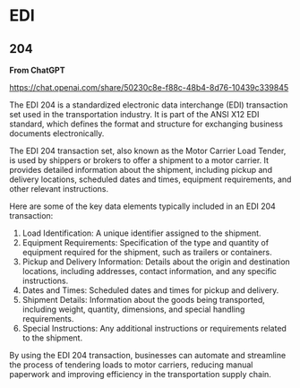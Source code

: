 # EDI

## 204

**From ChatGPT**

https://chat.openai.com/share/50230c8e-f88c-48b4-8d76-10439c339845

The EDI 204 is a standardized electronic data interchange (EDI) transaction set used in the transportation industry. It is part of the ANSI X12 EDI standard, which defines the format and structure for exchanging business documents electronically.

The EDI 204 transaction set, also known as the Motor Carrier Load Tender, is used by shippers or brokers to offer a shipment to a motor carrier. It provides detailed information about the shipment, including pickup and delivery locations, scheduled dates and times, equipment requirements, and other relevant instructions.

Here are some of the key data elements typically included in an EDI 204 transaction:

1. Load Identification: A unique identifier assigned to the shipment.
2. Equipment Requirements: Specification of the type and quantity of equipment required for the shipment, such as trailers or containers.
3. Pickup and Delivery Information: Details about the origin and destination locations, including addresses, contact information, and any specific instructions.
4. Dates and Times: Scheduled dates and times for pickup and delivery.
5. Shipment Details: Information about the goods being transported, including weight, quantity, dimensions, and special handling requirements.
6. Special Instructions: Any additional instructions or requirements related to the shipment.

By using the EDI 204 transaction, businesses can automate and streamline the process of tendering loads to motor carriers, reducing manual paperwork and improving efficiency in the transportation supply chain.

